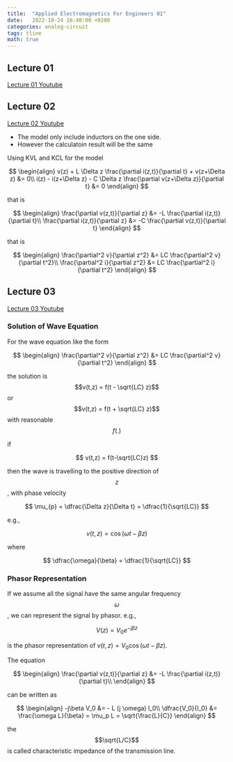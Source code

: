```yaml
---
title:  "Applied Electromagnetics For Engineers 01"
date:   2022-10-24 16:40:00 +0200
categories: analog-circuit
tags: tline
math: true
---
```


## Lecture 01

[Lecture 01 Youtube](https://www.youtube.com/watch?v=M_oYQ7zUbzA&list=PL2yOsdr0555KtDCv347wojVQ4wSb4KP3p&index=1)

## Lecture 02

[Lecture 02 Youtube](https://www.youtube.com/watch?v=surDm-x5Uwo&list=PL2yOsdr0555KtDCv347wojVQ4wSb4KP3p&index=2)

- The model only include inductors on the one side.
- However the calculatoin result will be the same

Using KVL and KCL for the model

$$
\begin{align}
v(z) + L \Delta z \frac{\partial i(z,t)}{\partial t} + v(z+\Delta z) &= 0\\
i(z) - i(z+\Delta z) - C \Delta z \frac{\partial v(z+\Delta z)}{\partial t} &= 0
\end{align}
$$

that is

$$
\begin{align}
\frac{\partial v(z,t)}{\partial z} &= -L \frac{\partial i(z,t)}{\partial t}\\
\frac{\partial i(z,t)}{\partial z} &= -C \frac{\partial v(z,t)}{\partial t}
\end{align}
$$

that is

$$
\begin{align}
\frac{\partial^2 v}{\partial z^2} &= LC \frac{\partial^2 v}{\partial t^2}\\
\frac{\partial^2 i}{\partial z^2} &= LC \frac{\partial^2 i}{\partial t^2}
\end{align}
$$

## Lecture 03

[Lecture 03 Youtube](https://www.youtube.com/watch?v=izGLJ2Lknn0&list=PL2yOsdr0555KtDCv347wojVQ4wSb4KP3p&index=4)

### Solution of Wave Equation

For the wave equation like the form

$$
\begin{align}
\frac{\partial^2 v}{\partial z^2} &= LC \frac{\partial^2 v}{\partial t^2}
\end{align}
$$

the solution is $$v(t,z) = f(t - \sqrt{LC} z)$$ or $$v(t,z) = f(t + \sqrt{LC} z)$$ with reasonable $$f(.)$$

if

$$
v(t,z) = f(t-\sqrt{LC}z)
$$

then the wave is travelling to the positive direction of $$z$$, with phase velocity

$$
\mu_{p} = \dfrac{\Delta z}{\Delta t} = \dfrac{1}{\sqrt{LC}}
$$

e.g.,

$$
v(t,z) = \cos(\omega t - \beta z)
$$

where

$$
\dfrac{\omega}{\beta} = \dfrac{1}{\sqrt{LC}}
$$

### Phasor Representation

If we assume all the signal have the same angular frequency $$\omega$$, we can represent the signal by phasor. e.g.,

$$V(z) = V_0 e^{-j\beta z}$$

is the phasor representation of $v(t,z) = V_0\cos(\omega t - \beta z)$.

The equation

$$
\begin{align}
\frac{\partial v(z,t)}{\partial z} &= -L \frac{\partial i(z,t)}{\partial t}\\
\end{align}
$$

can be written as

$$
\begin{align}
-j\beta V_0 &= - L (j \omega) I_0\\
\dfrac{V_0}{I_0} &= \frac{\omega L}{\beta} = \mu_p L = \sqrt{\frac{L}{C}}
\end{align}
$$

the $$\sqrt{L/C}$$ is called characteristic impedance of the transmission line.
